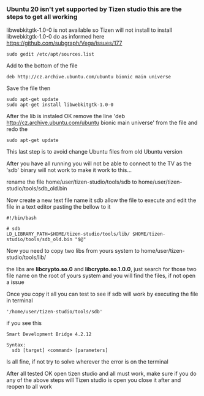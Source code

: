 ### Ubuntu 20 isn't yet supported by Tizen studio this are the steps to get all working

libwebkitgtk-1.0-0 is not available so Tizen will not install to install libwebkitgtk-1.0-0 do as informed here https://github.com/subgraph/Vega/issues/177

    sudo gedit /etc/apt/sources.list
    
Add to the bottom of the file

    deb http://cz.archive.ubuntu.com/ubuntu bionic main universe

Save the file then

    sudo apt-get update
    sudo apt-get install libwebkitgtk-1.0-0

After the lib is instaled OK remove the line 'deb http://cz.archive.ubuntu.com/ubuntu bionic main universe' from the file and redo the 

    sudo apt-get update

This last step is to avoid change Ubuntu files from old Ubuntu version

After you have all running you will not be able to connect to the TV as the 'sdb' binary will not work to make it work to this...

rename the file home/user/tizen-studio/tools/sdb to home/user/tizen-studio/tools/sdb_old.bin

Now create a new text file name it sdb allow the file to execute and edit the file in a text editor pasting the bellow to it

    #!/bin/bash

    # sdb
    LD_LIBRARY_PATH=$HOME/tizen-studio/tools/lib/ $HOME/tizen-studio/tools/sdb_old.bin "$@"

Now you need to copy two libs from yours system to home/user/tizen-studio/tools/lib/

the libs are **libcrypto.so.0** and **libcrypto.so.1.0.0**, just search for those two file name on the root of yours system and you will find the files, if not open a issue

Once you copy it all you can test to see if sdb will work by executing the file in terminal

    '/home/user/tizen-studio/tools/sdb' 

if you see this

    Smart Development Bridge 4.2.12

    Syntax:
      sdb [target] <command> [parameters]


Is all fine, if not try to solve wherever the error is on the terminal


After all tested OK open tizen studio and all must work, make sure if you do any of the above steps will Tizen studio is open you close it after and reopen to all work
